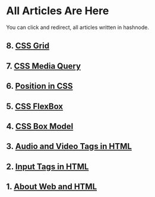 # All Articles Are Here
You can click and redirect,
all articles written in hashnode.

## 

## 8. [CSS Grid](https://ajaydewangan.hashnode.dev/css-grid)

## 7. [CSS Media Query](https://ajaydewangan.hashnode.dev/css-media-query)

## 6. [Position in CSS](https://ajaydewangan.hashnode.dev/position-in-css)

## 5. [CSS FlexBox](https://ajaydewangan.hashnode.dev/css-flexbox)

## 4. [CSS Box Model](https://ajaydewangan.hashnode.dev/css-box-model)

## 3. [Audio and Video Tags in HTML](https://ajaydewangan.hashnode.dev/audio-and-video-tags-in-html)

## 2. [Input Tags in HTML](https://ajaydewangan.hashnode.dev/input-tags-in-html)

## 1. [About Web and HTML](https://ajaydewangan.hashnode.dev/about-web-and-html)